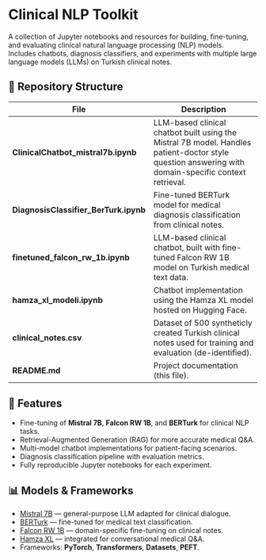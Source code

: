 # Clinical NLP Toolkit

A collection of Jupyter notebooks and resources for building, fine-tuning, and evaluating clinical natural language processing (NLP) models.  
Includes chatbots, diagnosis classifiers, and experiments with multiple large language models (LLMs) on Turkish clinical notes.

## 📂 Repository Structure

| File | Description |
|------|-------------|
| **ClinicalChatbot_mistral7b.ipynb** | LLM-based clinical chatbot built using the Mistral 7B model. Handles patient-doctor style question answering with domain-specific context retrieval. |
| **DiagnosisClassifier_BerTurk.ipynb** | Fine-tuned BERTurk model for medical diagnosis classification from clinical notes. |
| **finetuned_falcon_rw_1b.ipynb** | LLM-based clinical chatbot, built with fine-tuned Falcon RW 1B model on Turkish medical text data. |
| **hamza_xl_modeli.ipynb** | Chatbot implementation using the Hamza XL model hosted on Hugging Face. |
| **clinical_notes.csv** | Dataset of 500 syntheticly created Turkish clinical notes used for training and evaluation (de-identified). |
| **README.md** | Project documentation (this file). |

## 🚀 Features

- Fine-tuning of **Mistral 7B**, **Falcon RW 1B**, and **BERTurk** for clinical NLP tasks.
- Retrieval-Augmented Generation (RAG) for more accurate medical Q\&A.
- Multi-model chatbot implementations for patient-facing scenarios.
- Diagnosis classification pipeline with evaluation metrics.
- Fully reproducible Jupyter notebooks for each experiment.

## 📊 Models & Frameworks

- [Mistral 7B](https://mistral.ai/) — general-purpose LLM adapted for clinical dialogue.
- [BERTurk](https://huggingface.co/dbmdz/bert-base-turkish-cased) — fine-tuned for medical text classification.
- [Falcon RW 1B](https://huggingface.co/tiiuae/falcon-rw-1b) — domain-specific fine-tuning on clinical notes.
- [Hamza XL](https://huggingface.co/emrecanacikgoz/hamza_xl_modeli) — integrated for conversational medical Q\&A.
- Frameworks: **PyTorch**, **Transformers**, **Datasets**, **PEFT**.
